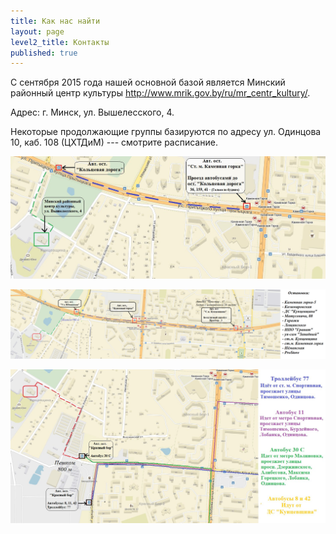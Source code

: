 ```yaml
---
title: Как нас найти
layout: page
level2_title: Контакты
published: true
---
```


С сентября 2015 года нашей основной базой является Минский районный центр культуры <http://www.mrik.gov.by/ru/mr_centr_kultury/>.

Адрес: г. Минск, ул. Вышелесского, 4.

Некоторые продолжающие группы базируются по адресу ул. Одинцова 10, каб. 108 (ЦХТДиМ) --- смотрите расписание.

![](/img/map1.jpg)

![](/img/map2.png)

![](/img/map3.jpg)
